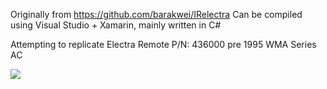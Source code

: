 Originally from https://github.com/barakwei/IRelectra
Can be compiled using Visual Studio + Xamarin, mainly written in C#

Attempting to replicate Electra Remote P/N: 436000 pre 1995 WMA Series AC

![](https://i.imgur.com/oVUW3P2.jpg)